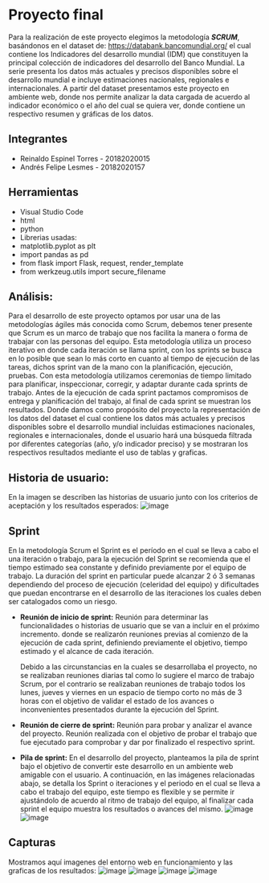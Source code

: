 # Proyecto final

Para la realización de este proyecto elegimos la metodología ***SCRUM***, basándonos en el dataset de: https://databank.bancomundial.org/ el cual contiene los Indicadores del desarrollo mundial (IDM) que constituyen la principal colección de indicadores del desarrollo del Banco Mundial. La serie presenta los datos más actuales y precisos disponibles sobre el desarrollo mundial e incluye estimaciones nacionales, regionales e internacionales.
A partir del dataset presentamos este proyecto en ambiente web, donde nos permite analizar la data cargada de acuerdo al indicador económico o el año del cual se quiera ver, donde contiene un respectivo resumen y gráficas de los datos. 

## Integrantes

* Reinaldo Espinel Torres - 20182020015
* Andrés Felipe Lesmes - 20182020157

## Herramientas

* Visual Studio Code
* html
* python
* Librerias usadas:
* matplotlib.pyplot as plt
* import pandas as pd
* from flask import Flask, request, render_template
* from werkzeug.utils import secure_filename

## Análisis:

Para el desarrollo de este proyecto optamos por usar una de las metodologías ágiles más conocida como Scrum, debemos tener presente que Scrum es un marco de trabajo que nos facilita la manera o forma de trabajar con las personas del equipo. Esta metodología utiliza un proceso iterativo en donde cada iteración se llama sprint, con los sprints se busca en lo posible que sean lo más corto en cuanto al tiempo de ejecución de las tareas, dichos sprint van de la mano con la planificación, ejecución, pruebas. Con esta metodología utilizamos ceremonias de tiempo limitado para planificar, inspeccionar, corregir, y adaptar durante cada sprints de trabajo. Antes de la ejecución de cada sprint pactamos compromisos de entrega y planificación del trabajo, al final de cada sprint se muestran los resultados.
Donde damos como propósito del proyecto la representación de los datos del dataset el cual contiene los datos más actuales y precisos disponibles sobre el desarrollo mundial incluidas estimaciones nacionales, regionales e internacionales, donde el usuario hará una búsqueda filtrada por diferentes categorías (año, y/o indicador preciso) y se mostraran los respectivos resultados mediante el uso de tablas y graficas.

## Historia de usuario:

En la imagen se describen las historias de usuario junto con los criterios de aceptación y los resultados esperados:
![image](https://github.com/Felipelesmes/FundamentosIngenieriaS/blob/main/ProyectoFinal/Imagenes/HU1.png)

## Sprint

En la metodología Scrum el Sprint es el período en el cual se lleva a cabo el una iteración o trabajo, para la ejecución del Sprint se recomienda que el tiempo estimado sea constante y definido previamente por el equipo de trabajo. La duración del sprint en particular puede alcanzar 2 ó 3 semanas dependiendo del proceso de ejecución (celeridad del equipo) y dificultades que puedan encontrarse en el desarrollo de las iteraciones los cuales deben ser catalogados como un riesgo.


* **Reunión de inicio de sprint:** Reunión para determinar las funcionalidades o historias de usuario que se van a incluir en el próximo incremento.
  donde se realizarón reuniones previas al comienzo de la ejecución de cada sprint, definiendo previamente el objetivo, tiempo estimado y el alcance de cada iteración.
  
  Debido a las circunstancias en la cuales se desarrollaba el proyecto, no se realizaban reuniones diarias tal como lo sugiere el marco de trabajo Scrum, por el contrario se       realizaban reuniones de trabajo todos los lunes, jueves y viernes en un espacio de tiempo corto no más de 3 horas con el objetivo de validar el estado de los avances o           inconvenientes presentados durante la ejecución del Sprint.
  
* **Reunión de cierre de sprint:** Reunión para probar y analizar el avance del proyecto.
  Reunión realizada con el objetivo de probar el trabajo que fue ejecutado para comprobar y dar por finalizado el respectivo sprint.  
  
* **Pila de sprint:**
  En el desarrollo del proyecto, planteamos la pila de sprint bajo el objetivo de convertir este desarrollo en un ambiente web amigable con el usuario. A continuación, en las     imágenes relacionadas abajo, se detalla los Sprint o iteraciones y el periodo en el cual se lleva a cabo el trabajo del equipo, este tiempo es flexible y se permite ir           ajustándolo de acuerdo al ritmo de trabajo del equipo, al finalizar cada sprint el equipo muestra los resultados o avances del mismo.
  ![image](https://github.com/Felipelesmes/FundamentosIngenieriaS/blob/main/ProyectoFinal/Imagenes/SPRINT_1.png)
  ![image](https://github.com/Felipelesmes/FundamentosIngenieriaS/blob/main/ProyectoFinal/Imagenes/SPRINT_2.png)
  
## Capturas
Mostramos aquí imagenes del entorno web en funcionamiento y las graficas de los resultados:
![image](https://github.com/Felipelesmes/FundamentosIngenieriaS/blob/main/ProyectoFinal/Imagenes/Imagen1.jpg)
![image](https://github.com/Felipelesmes/FundamentosIngenieriaS/blob/main/ProyectoFinal/Imagenes/Imagen2.jpg)
![image](https://github.com/Felipelesmes/FundamentosIngenieriaS/blob/main/ProyectoFinal/Imagenes/Home.jpg)
![image](https://github.com/Felipelesmes/FundamentosIngenieriaS/blob/main/ProyectoFinal/Imagenes/Home2.jpg)

  
  
  



